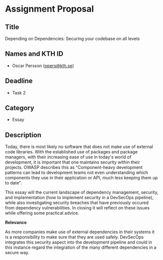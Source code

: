

# Assignment Proposal

## Title

Depending on Dependencies: Securing your codebase on all levels

## Names and KTH ID

  - Oscar Persson (opers@kth.se)

## Deadline

- Task 2

## Category

- Essay

## Description

Today, there is most likely no software that does not make use of external code libraries. With the established use of packages and package managers, with their increasing ease of use in today's world of development, it is important that one maintains security within their projects. OWASP describes this as "Component-heavy development patterns can lead to development teams not even understanding which components they use in their application or API, much less keeping them up to date".

This essay will the current landscape of dependency management, security, and implementation (how to implement security in a DevSecOps pipeline), while also investigating security breaches that have previously occured from dependency vulnerabilities. In closing it will reflect on these issues while offering some practical advice.

**Relevance**

As more companies make use of external dependencies in their systems it is a responsibility to make sure that they are used safely. DevSecOps integrates this security aspect into the development pipeline and could in this instance regard the integration of the many different dependencies in a secure way.
